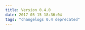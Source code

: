 ```yaml
---
title: Version 0.4.0
date: 2017-05-15 18:36:04 
tags: "changelogs 0.4 deprecated" 
---
```


<script src="https://gist.github.com/spinnaker-release/74b51f19fbb198e3cc0f927bf770f7cf.js"></script>
